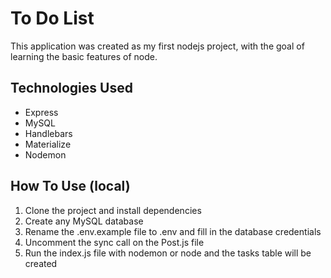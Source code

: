 # To Do List

This application was created as my first nodejs project, with the goal of learning the basic features of node.

## Technologies Used

* Express
* MySQL
* Handlebars
* Materialize
* Nodemon

## How To Use  (local)

1. Clone the project and install dependencies
2. Create any MySQL database
3. Rename the .env.example file to .env and fill in the database credentials
4. Uncomment the sync call on the Post.js file
5. Run the index.js file with nodemon or node and the tasks table will be created
